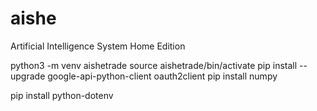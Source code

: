 # aishe
Artificial Intelligence System Home Edition

python3 -m venv aishetrade
source aishetrade/bin/activate
pip install --upgrade google-api-python-client oauth2client
pip install numpy

[//]: # (pip install gspread)
pip install python-dotenv